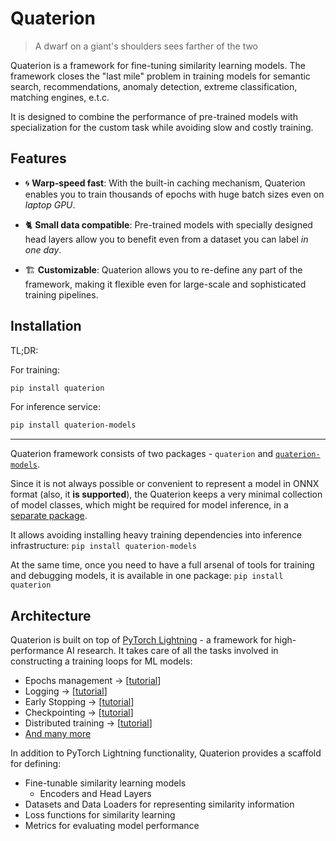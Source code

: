 # Quaterion

>  A dwarf on a giant's shoulders sees farther of the two 

Quaterion is a framework for fine-tuning similarity learning models.
The framework closes the "last mile" problem in training models for semantic search, recommendations, anomaly detection, extreme classification, matching engines, e.t.c.

It is designed to combine the performance of pre-trained models with specialization for the custom task while avoiding slow and costly training.


## Features

* 🌀 **Warp-speed fast**: With the built-in caching mechanism, Quaterion enables you to train thousands of epochs with huge batch sizes even on *laptop GPU*.

<!-- GIF HERE -->

* 🐈‍ **Small data compatible**: Pre-trained models with specially designed head layers allow you to benefit even from a dataset you can label *in one day*.


* 🏗️ **Customizable**: Quaterion allows you to re-define any part of the framework, making it flexible even for large-scale and sophisticated training pipelines.

## Installation

TL;DR:

For training:
```bash
pip install quaterion
```

For inference service:
```bash
pip install quaterion-models
```

---

Quaterion framework consists of two packages - `quaterion` and [`quaterion-models`](https://github.com/qdrant/quaterion-models).

Since it is not always possible or convenient to represent a model in ONNX format (also, it **is supported**), the Quaterion keeps a very minimal collection of model classes, which might be required for model inference, in a [separate package](https://github.com/qdrant/quaterion-models).

It allows avoiding installing heavy training dependencies into inference infrastructure: `pip install quaterion-models`

At the same time, once you need to have a full arsenal of tools for training and debugging models, it is available in one package: `pip install quaterion`

## Architecture

Quaterion is built on top of [PyTorch Lightning](https://github.com/PyTorchLightning/pytorch-lightning) - a framework for high-performance AI research.
It takes care of all the tasks involved in constructing a training loops for ML models:

- Epochs management -> [[tutorial](https://pytorch-lightning.readthedocs.io/en/latest/model/train_model_basic.html)]
- Logging -> [[tutorial](https://pytorch-lightning.readthedocs.io/en/latest/extensions/logging.html?highlight=logging)]
- Early Stopping -> [[tutorial](https://pytorch-lightning.readthedocs.io/en/latest/common/early_stopping.html)]
- Checkpointing -> [[tutorial](https://pytorch-lightning.readthedocs.io/en/latest/common/checkpointing.html)]
- Distributed training -> [[tutorial](https://pytorch-lightning.readthedocs.io/en/latest/clouds/cluster.html)]
- [And many more](https://pytorch-lightning.readthedocs.io/en/latest/starter/introduction.html)

In addition to PyTorch Lightning functionality, Quaterion provides a scaffold for defining:

- Fine-tunable similarity learning models
  - Encoders and Head Layers
- Datasets and Data Loaders for representing similarity information
- Loss functions for similarity learning
- Metrics for evaluating model performance

<!--

<details>
    <summary>Imports and definitions</summary>
    
```python
import torch
from torch import nn
import torchvision
from quaterion import TrainableModel
from quaterion.loss import SimilarityLoss, TripletLoss

from quaterion_models.encoders import Encoder
from quaterion_models.heads import EncoderHead, SkipConnectionHead

class MobilenetV3Encoder(Encoder):
    """Example of an Encoder for images, initialized from the pre-trained model
    """
    def __init__(self, embedding_size: int):
        super().__init__()
        # Download and initialize pre-trained model
        self.encoder = torchvision.models.mobilenet_v3_small(pretrained=True)
        # We remove last layer of the model, so that it will return raw embeddings
        self.encoder.classifier = nn.Identity()

        self._embedding_size = embedding_size

    @property
    def trainable(self) -> bool:
        return False  # We will only tune the head layer

    @property
    def embedding_size(self) -> int:
        return self._embedding_size  # Output size of this encoder

    def forward(self, images):
        return self.encoder.forward(images)

```
</details>

```python

class Model(TrainableModel):
    def __init__(self, embedding_size: int, lr: float):
        self._embedding_size = embedding_size
        self._lr = lr
        super().__init__()

    def configure_encoders(self) -> Encoder:
        # Define one or multiple encoders for the input data.
        # Each encoder could represent its own part of the data, 
        # or different aspects of the same object.
        return MobilenetV3Encoder(self._embedding_size)

    def configure_head(self, input_embedding_size) -> EncoderHead:
        # Forward concatenated encoder output into final trainable layer
        return SkipConnectionHead(input_embedding_size)

    def configure_loss(self) -> SimilarityLoss:
        # Define which loss function to use during the fine-tuning.
        return TripletLoss()

    def configure_optimizers(self):
        # And also which optimizer to use
        return torch.optim.Adam(self.model.parameters(), self._lr)
```

-->
